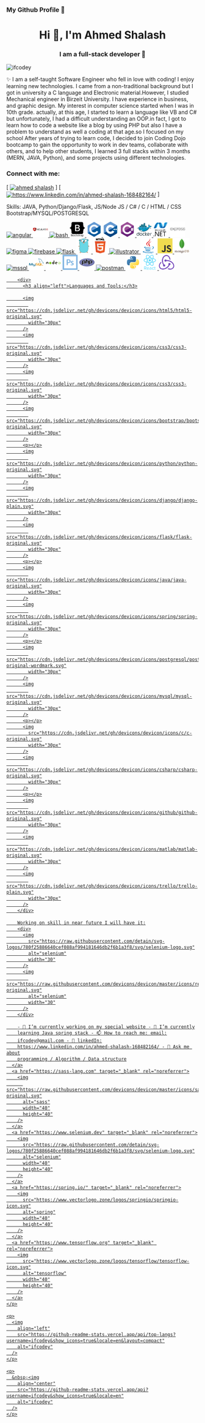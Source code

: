 ### My Github Profile 👋
<html>
    <h1 align="center">Hi 👋, I'm Ahmed Shalash</h1>
    <h3 align="center">I am a full-stack developer 👋</h3>
    <p align="left">
      <img src="https://komarev.com/ghpvc/?username=ifcodey&label=Profile%20views&color=0e75b6&style=flat" alt="ifcodey"/>
    </p>
    <p>
    ✨ I am a self-taught Software Engineer who fell in love with coding! I
    enjoy learning new technologies. I came from a non-traditional background
    but I got in university a C language and Electronic material.However, I
    studied Mechanical engineer in Birzeit University. I have experience in
    business, and graphic design. My interest in computer science started when I
    was in 10th grade. actually, at this age, I started to learn a language like
    VB and C# but unfortunately, I had a difficult understanding an OOP.in fact,
    I got to learn how to code a website like a blog by using PHP but also I
    have a problem to understand as well a coding at that age.so I focused on my
    school After years of trying to learn code, I decided to join Coding Dojo
    bootcamp to gain the opportunity to work in dev teams, collaborate with
    others, and to help other students, I learned 3 full stacks within 3 months
    (MERN, JAVA, Python), and some projects using different technologies.
    </p>
    <h3 align="left">Connect with me:</h3>
    <p align="left">
      <span> [ </span
      ><a href="https://github.com/ifcodey" target="blank"
        ><img
          align="center"
          src="https://raw.githubusercontent.com/rahuldkjain/github-profile-readme-generator/master/src/images/icons/Social/devto.svg"
          alt="ahmed shalash"
          height="30"
          width="40"
      /></a>
      <span> ] </span>
      <span> [ </span>
      <a
        href="https://linkedin.com/in/https://www.linkedin.com/in/ahmed-shalash-168482164/"
        target="blank"
        ><img
          align="center"
          src="https://raw.githubusercontent.com/rahuldkjain/github-profile-readme-generator/master/src/images/icons/Social/linked-in-alt.svg"
          alt="https://www.linkedin.com/in/ahmed-shalash-168482164/"
          height="30"
          width="40"
      /></a>
      <span> ] </span>
    </p>
    Skills: JAVA, Python/Django/Flask, JS/Node JS / C# / C / HTML / CSS
    Bootstrap/MYSQL/POSTGRESQL
    <p align="left">
      <a href="https://angular.io" target="_blank" rel="noreferrer">
        <img
          src="https://angular.io/assets/images/logos/angular/angular.svg"
          alt="angular"
          width="40"
          height="40"
        />
      </a>
      <a href="https://angular.io" target="_blank" rel="noreferrer">
        <img
          src="https://raw.githubusercontent.com/devicons/devicon/master/icons/angularjs/angularjs-original-wordmark.svg"
          alt="angularjs"
          width="40"
          height="40"
        />
      </a>
      <a
        href="https://www.gnu.org/software/bash/"
        target="_blank"
        rel="noreferrer"
      >
        <img
          src="https://www.vectorlogo.zone/logos/gnu_bash/gnu_bash-icon.svg"
          alt="bash"
          width="40"
          height="40"
        />
      </a>
      <a href="https://getbootstrap.com" target="_blank" rel="noreferrer">
        <img
          src="https://raw.githubusercontent.com/devicons/devicon/master/icons/bootstrap/bootstrap-plain-wordmark.svg"
          alt="bootstrap"
          width="40"
          height="40"
        />
      </a>
      <a href="https://www.cprogramming.com/" target="_blank" rel="noreferrer">
        <img
          src="https://raw.githubusercontent.com/devicons/devicon/master/icons/c/c-original.svg"
          alt="c"
          width="40"
          height="40"
        />
      </a>
      <a href="https://www.w3schools.com/cpp/" target="_blank" rel="noreferrer">
        <img
          src="https://raw.githubusercontent.com/devicons/devicon/master/icons/cplusplus/cplusplus-original.svg"
          alt="cplusplus"
          width="40"
          height="40"
        />
      </a>
      <a href="https://www.w3schools.com/cs/" target="_blank" rel="noreferrer">
        <img
          src="https://raw.githubusercontent.com/devicons/devicon/master/icons/csharp/csharp-original.svg"
          alt="csharp"
          width="40"
          height="40"
        />
      </a>
      <a href="https://www.docker.com/" target="_blank" rel="noreferrer">
        <img
          src="https://raw.githubusercontent.com/devicons/devicon/master/icons/docker/docker-original-wordmark.svg"
          alt="docker"
          width="40"
          height="40"
        />
      </a>
      <a href="https://dotnet.microsoft.com/" target="_blank" rel="noreferrer">
        <img
          src="https://raw.githubusercontent.com/devicons/devicon/master/icons/dot-net/dot-net-original-wordmark.svg"
          alt="dotnet"
          width="40"
          height="40"
        />
      </a>
      <a href="https://expressjs.com" target="_blank" rel="noreferrer">
        <img
          src="https://raw.githubusercontent.com/devicons/devicon/master/icons/express/express-original-wordmark.svg"
          alt="express"
          width="40"
          height="40"
        />
      </a>
      <a href="https://www.figma.com/" target="_blank" rel="noreferrer">
        <img
          src="https://www.vectorlogo.zone/logos/figma/figma-icon.svg"
          alt="figma"
          width="40"
          height="40"
        />
      </a>
      <a href="https://firebase.google.com/" target="_blank" rel="noreferrer">
        <img
          src="https://www.vectorlogo.zone/logos/firebase/firebase-icon.svg"
          alt="firebase"
          width="40"
          height="40"
        />
      </a>
      <a
        href="https://flask.palletsprojects.com/"
        target="_blank"
        rel="noreferrer"
      >
        <img
          src="https://www.vectorlogo.zone/logos/pocoo_flask/pocoo_flask-icon.svg"
          alt="flask"
          width="40"
          height="40"
        />
      </a>
      <a href="https://golang.org" target="_blank" rel="noreferrer">
        <img
          src="https://raw.githubusercontent.com/devicons/devicon/master/icons/go/go-original.svg"
          alt="go"
          width="40"
          height="40"
        />
      </a>
      <a href="https://www.w3.org/html/" target="_blank" rel="noreferrer">
        <img
          src="https://raw.githubusercontent.com/devicons/devicon/master/icons/html5/html5-original-wordmark.svg"
          alt="html5"
          width="40"
          height="40"
        />
      </a>
      <a
        href="https://www.adobe.com/in/products/illustrator.html"
        target="_blank"
        rel="noreferrer"
      >
        <img
          src="https://www.vectorlogo.zone/logos/adobe_illustrator/adobe_illustrator-icon.svg"
          alt="illustrator"
          width="40"
          height="40"
        />
      </a>
      <a href="https://www.java.com" target="_blank" rel="noreferrer">
        <img
          src="https://raw.githubusercontent.com/devicons/devicon/master/icons/java/java-original.svg"
          alt="java"
          width="40"
          height="40"
        />
      </a>
      <a
        href="https://developer.mozilla.org/en-US/docs/Web/JavaScript"
        target="_blank"
        rel="noreferrer"
      >
        <img
          src="https://raw.githubusercontent.com/devicons/devicon/master/icons/javascript/javascript-original.svg"
          alt="javascript"
          width="40"
          height="40"
        />
      </a>
      <a href="https://www.mongodb.com/" target="_blank" rel="noreferrer">
        <img
          src="https://raw.githubusercontent.com/devicons/devicon/master/icons/mongodb/mongodb-original-wordmark.svg"
          alt="mongodb"
          width="40"
          height="40"
        />
      </a>
      <a
        href="https://www.microsoft.com/en-us/sql-server"
        target="_blank"
        rel="noreferrer"
      >
        <img
          src="https://www.svgrepo.com/show/303229/microsoft-sql-server-logo.svg"
          alt="mssql"
          width="40"
          height="40"
        />
      </a>
      <a href="https://www.mysql.com/" target="_blank" rel="noreferrer">
        <img
          src="https://raw.githubusercontent.com/devicons/devicon/master/icons/mysql/mysql-original-wordmark.svg"
          alt="mysql"
          width="40"
          height="40"
        />
      </a>
      <a href="https://nodejs.org" target="_blank" rel="noreferrer">
        <img
          src="https://raw.githubusercontent.com/devicons/devicon/master/icons/nodejs/nodejs-original-wordmark.svg"
          alt="nodejs"
          width="40"
          height="40"
        />
      </a>
      <a href="https://www.photoshop.com/en" target="_blank" rel="noreferrer">
        <img
          src="https://raw.githubusercontent.com/devicons/devicon/master/icons/photoshop/photoshop-line.svg"
          alt="photoshop"
          width="40"
          height="40"
        />
      </a>
      <a href="https://www.php.net" target="_blank" rel="noreferrer">
        <img
          src="https://raw.githubusercontent.com/devicons/devicon/master/icons/php/php-original.svg"
          alt="php"
          width="40"
          height="40"
        />
      </a>
      <a href="https://postman.com" target="_blank" rel="noreferrer">
        <img
          src="https://www.vectorlogo.zone/logos/getpostman/getpostman-icon.svg"
          alt="postman"
          width="40"
          height="40"
        />
      </a>
      <a href="https://www.python.org" target="_blank" rel="noreferrer">
        <img
          src="https://raw.githubusercontent.com/devicons/devicon/master/icons/python/python-original.svg"
          alt="python"
          width="40"
          height="40"
        />
      </a>
      <a href="https://reactjs.org/" target="_blank" rel="noreferrer">
        <img
          src="https://raw.githubusercontent.com/devicons/devicon/master/icons/react/react-original-wordmark.svg"
          alt="react"
          width="40"
          height="40"
        />
      </a>
      <a href="https://redux.js.org" target="_blank" rel="noreferrer">
        <img
          src="https://raw.githubusercontent.com/devicons/devicon/master/icons/redux/redux-original.svg"
          alt="redux"
          width="40"
          height="40"
        />

        <div>
          <h3 align="left">Languages and Tools:</h3>

          <img
            src="https://cdn.jsdelivr.net/gh/devicons/devicon/icons/html5/html5-original.svg"
            width="30px"
          />
          <img
            src="https://cdn.jsdelivr.net/gh/devicons/devicon/icons/css3/css3-original.svg"
            width="30px"
          />
          <img
            src="https://cdn.jsdelivr.net/gh/devicons/devicon/icons/css3/css3-original.svg"
            width="30px"
          />
          <img
            src="https://cdn.jsdelivr.net/gh/devicons/devicon/icons/bootstrap/bootstrap-original.svg"
            width="30px"
          />
          <p></p>
          <img
            src="https://cdn.jsdelivr.net/gh/devicons/devicon/icons/python/python-original.svg"
            width="30px"
          />
          <img
            src="https://cdn.jsdelivr.net/gh/devicons/devicon/icons/django/django-plain.svg"
            width="30px"
          />
          <img
            src="https://cdn.jsdelivr.net/gh/devicons/devicon/icons/flask/flask-original.svg"
            width="30px"
          />
          <p></p>
          <img
            src="https://cdn.jsdelivr.net/gh/devicons/devicon/icons/java/java-original.svg"
            width="30px"
          />
          <img
            src="https://cdn.jsdelivr.net/gh/devicons/devicon/icons/spring/spring-original.svg"
            width="30px"
          />
          <p></p>
          <img
            src="https://cdn.jsdelivr.net/gh/devicons/devicon/icons/postgresql/postgresql-original-wordmark.svg"
            width="30px"
          />
          <img
            src="https://cdn.jsdelivr.net/gh/devicons/devicon/icons/mysql/mysql-original.svg"
            width="30px"
          />
          <p></p>
          <img
            src="https://cdn.jsdelivr.net/gh/devicons/devicon/icons/c/c-original.svg"
            width="30px"
          />
          <img
            src="https://cdn.jsdelivr.net/gh/devicons/devicon/icons/csharp/csharp-original.svg"
            width="30px"
          />
          <p></p>
          <img
            src="https://cdn.jsdelivr.net/gh/devicons/devicon/icons/github/github-original.svg"
            width="30px"
          />
          <img
            src="https://cdn.jsdelivr.net/gh/devicons/devicon/icons/matlab/matlab-original.svg"
            width="30px"
          />
          <img
            src="https://cdn.jsdelivr.net/gh/devicons/devicon/icons/trello/trello-plain.svg"
            width="30px"
          />
        </div>

        Working on skill in near future I will have it:
        <div>
          <img
            src="https://raw.githubusercontent.com/detain/svg-logos/780f25886640cef088af994181646db2f6b1a3f8/svg/selenium-logo.svg"
            alt="selenium"
            width="30"
          />
          <img
            src="https://raw.githubusercontent.com/devicons/devicon/master/icons/redux/redux-original.svg"
            alt="selenium"
            width="30"
          />
        </div>

        - 🔭 I’m currently working on my special website - 🌱 I’m currently
        learning Java spring stack - 📫 How to reach me: email:
        ifcodey@gmail.com - 🔭 linkedIn:
        https://www.linkedin.com/in/ahmed-shalash-168482164/ - 💬 Ask me about
        programming / Algorithm / Data structure
      </a>
      <a href="https://sass-lang.com" target="_blank" rel="noreferrer">
        <img
          src="https://raw.githubusercontent.com/devicons/devicon/master/icons/sass/sass-original.svg"
          alt="sass"
          width="40"
          height="40"
        />
      </a>
      <a href="https://www.selenium.dev" target="_blank" rel="noreferrer">
        <img
          src="https://raw.githubusercontent.com/detain/svg-logos/780f25886640cef088af994181646db2f6b1a3f8/svg/selenium-logo.svg"
          alt="selenium"
          width="40"
          height="40"
        />
      </a>
      <a href="https://spring.io/" target="_blank" rel="noreferrer">
        <img
          src="https://www.vectorlogo.zone/logos/springio/springio-icon.svg"
          alt="spring"
          width="40"
          height="40"
        />
      </a>
      <a href="https://www.tensorflow.org" target="_blank" rel="noreferrer">
        <img
          src="https://www.vectorlogo.zone/logos/tensorflow/tensorflow-icon.svg"
          alt="tensorflow"
          width="40"
          height="40"
        />
      </a>
    </p>

    <p>
      <img
        align="left"
        src="https://github-readme-stats.vercel.app/api/top-langs?username=ifcodey&show_icons=true&locale=en&layout=compact"
        alt="ifcodey"
      />
    </p>

    <p>
      &nbsp;<img
        align="center"
        src="https://github-readme-stats.vercel.app/api?username=ifcodey&show_icons=true&locale=en"
        alt="ifcodey"
      />
    </p>
</html>
